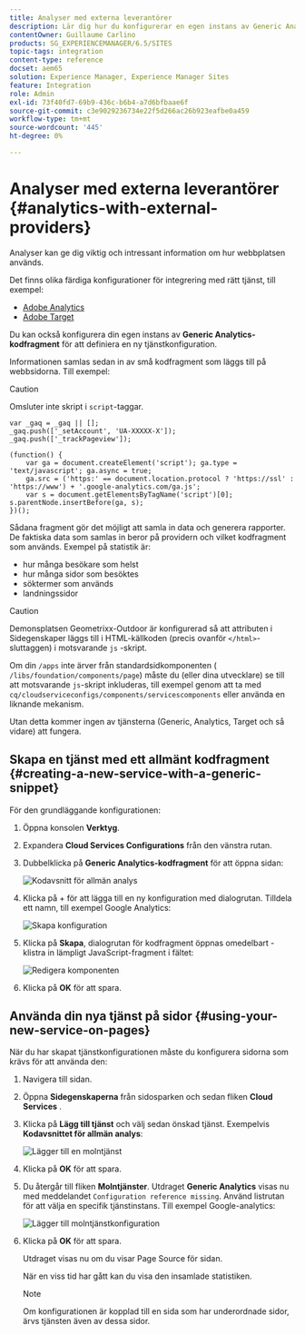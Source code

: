 ```yaml
---
title: Analyser med externa leverantörer
description: Lär dig hur du konfigurerar en egen instans av Generic Analytics-kodfragment för att definiera en ny tjänstkonfiguration.
contentOwner: Guillaume Carlino
products: SG_EXPERIENCEMANAGER/6.5/SITES
topic-tags: integration
content-type: reference
docset: aem65
solution: Experience Manager, Experience Manager Sites
feature: Integration
role: Admin
exl-id: 73f40fd7-69b9-436c-b6b4-a7d6bfbaae6f
source-git-commit: c3e9029236734e22f5d266ac26b923eafbe0a459
workflow-type: tm+mt
source-wordcount: '445'
ht-degree: 0%

---
```


# Analyser med externa leverantörer {#analytics-with-external-providers}

Analyser kan ge dig viktig och intressant information om hur webbplatsen används.

Det finns olika färdiga konfigurationer för integrering med rätt tjänst, till exempel:

* [Adobe Analytics](/help/sites-administering/adobeanalytics.md)
* [Adobe Target](/help/sites-administering/target.md)

Du kan också konfigurera din egen instans av **Generic Analytics-kodfragment** för att definiera en ny tjänstkonfiguration.

Informationen samlas sedan in av små kodfragment som läggs till på webbsidorna. Till exempel:

>[!CAUTION]
>
>Omsluter inte skript i `script`-taggar.

```
var _gaq = _gaq || [];
_gaq.push(['_setAccount', 'UA-XXXXX-X']);
_gaq.push(['_trackPageview']);

(function() {
    var ga = document.createElement('script'); ga.type = 'text/javascript'; ga.async = true;
    ga.src = ('https:' == document.location.protocol ? 'https://ssl' : 'https://www') + '.google-analytics.com/ga.js';
    var s = document.getElementsByTagName('script')[0]; s.parentNode.insertBefore(ga, s);
})();
```

Sådana fragment gör det möjligt att samla in data och generera rapporter. De faktiska data som samlas in beror på providern och vilket kodfragment som används. Exempel på statistik är:

* hur många besökare som helst
* hur många sidor som besöktes
* söktermer som används
* landningssidor

>[!CAUTION]
>
>Demonsplatsen Geometrixx-Outdoor är konfigurerad så att attributen i Sidegenskaper läggs till i HTML-källkoden (precis ovanför `</html>`-sluttaggen) i motsvarande `js` -skript.
>
>Om din `/apps` inte ärver från standardsidkomponenten ( `/libs/foundation/components/page`) måste du (eller dina utvecklare) se till att motsvarande `js`-skript inkluderas, till exempel genom att ta med `cq/cloudserviceconfigs/components/servicescomponents` eller använda en liknande mekanism.
>
>Utan detta kommer ingen av tjänsterna (Generic, Analytics, Target och så vidare) att fungera.

## Skapa en tjänst med ett allmänt kodfragment {#creating-a-new-service-with-a-generic-snippet}

För den grundläggande konfigurationen:

1. Öppna konsolen **Verktyg**.
1. Expandera **Cloud Services Configurations** från den vänstra rutan.
1. Dubbelklicka på **Generic Analytics-kodfragment** för att öppna sidan:

   ![Kodavsnitt för allmän analys](assets/analytics_genericoverview.png)

1. Klicka på + för att lägga till en ny konfiguration med dialogrutan. Tilldela ett namn, till exempel Google Analytics:

   ![Skapa konfiguration](assets/analytics_addconfig.png)

1. Klicka på **Skapa**, dialogrutan för kodfragment öppnas omedelbart - klistra in lämpligt JavaScript-fragment i fältet:

   ![Redigera komponenten](assets/analytics_snippet.png)

1. Klicka på **OK** för att spara.

## Använda din nya tjänst på sidor {#using-your-new-service-on-pages}

När du har skapat tjänstkonfigurationen måste du konfigurera sidorna som krävs för att använda den:

1. Navigera till sidan.
1. Öppna **Sidegenskaperna** från sidosparken och sedan fliken **Cloud Services** .
1. Klicka på **Lägg till tjänst** och välj sedan önskad tjänst. Exempelvis **Kodavsnittet för allmän analys**:

   ![Lägger till en molntjänst](assets/analytics_selectservice.png)

1. Klicka på **OK** för att spara.
1. Du återgår till fliken **Molntjänster**. Utdraget **Generic Analytics** visas nu med meddelandet `Configuration reference missing`. Använd listrutan för att välja en specifik tjänstinstans. Till exempel Google-analytics:

   ![Lägger till molntjänstkonfiguration](assets/analytics_selectspecificservice.png)

1. Klicka på **OK** för att spara.

   Utdraget visas nu om du visar Page Source för sidan.

   När en viss tid har gått kan du visa den insamlade statistiken.

   >[!NOTE]
   >
   >Om konfigurationen är kopplad till en sida som har underordnade sidor, ärvs tjänsten även av dessa sidor.
